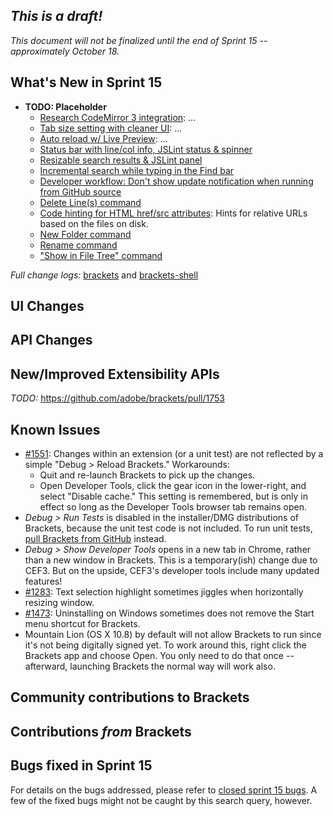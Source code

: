 _This is a draft!_
-------------------
_This document will not be finalized until the end of Sprint 15 -- approximately October 18._


What's New in Sprint 15
-----------------------
* **TODO: Placeholder**
    * [Research CodeMirror 3 integration](https://trello.com/card/3-research-codemirror-3-prototype/4f90a6d98f77505d7940ce88/635): ...
    * [Tab size setting with cleaner UI](https://trello.com/card/3-tabs-vs-spaces-default-configurable-tab-size/4f90a6d98f77505d7940ce88/472): ...
    * [Auto reload w/ Live Preview](https://trello.com/card/2-auto-reload-w-live-preview/4f90a6d98f77505d7940ce88/636): ...
    * [Status bar with line/col info, JSLint status & spinner](https://github.com/adobe/brackets/pull/1717)
    * [Resizable search results & JSLint panel](https://github.com/adobe/brackets/pull/1661)
    * [Incremental search while typing in the Find bar](https://github.com/adobe/brackets/pull/1781)
    * [Developer workflow: Don't show update notification when running from GitHub source](https://github.com/adobe/brackets/pull/1784)
    * [Delete Line(s) command](https://github.com/adobe/brackets/pull/1763)
    * [Code hinting for HTML href/src attributes](https://github.com/adobe/brackets/pull/1747): Hints for relative URLs based on the files on disk.
    * [New Folder command](https://github.com/adobe/brackets/pull/1719)
    * [Rename command](https://github.com/adobe/brackets/pull/1719)
    * ["Show in File Tree" command](https://github.com/adobe/brackets/pull/1823)

_Full change logs:_ [brackets](https://github.com/adobe/brackets/compare/sprint-14...sprint-15#commits_bucket) and [brackets-shell](https://github.com/adobe/brackets-shell/compare/sprint-14...sprint-15#commits_bucket)

UI Changes
----------

API Changes
-----------

New/Improved Extensibility APIs
-------------------------------
_TODO:_ https://github.com/adobe/brackets/pull/1753

Known Issues
------------
* [#1551](https://github.com/adobe/brackets/issues/1551): Changes within an extension (or a unit test) are not reflected by a simple "Debug > Reload Brackets." Workarounds:
    * Quit and re-launch Brackets to pick up the changes.
    * Open Developer Tools, click the gear icon in the lower-right, and select "Disable cache." This setting is remembered, but is only in effect so long as the Developer Tools browser tab remains open.
* _Debug > Run Tests_ is disabled in the installer/DMG distributions of Brackets, because the unit test code is not included. To run unit tests, [pull Brackets from GitHub](https://github.com/adobe/brackets/wiki/How-to-Hack-on-Brackets#wiki-getcode) instead.
* _Debug > Show Developer Tools_ opens in a new tab in Chrome, rather than a new window in Brackets. This is a temporary(ish) change due to CEF3. But on the upside, CEF3's developer tools include many updated features!
* [#1283](https://github.com/adobe/brackets/issues/1283): Text selection highlight sometimes jiggles when horizontally resizing window.
* [#1473](https://github.com/adobe/brackets/issues/1473): Uninstalling on Windows sometimes does not remove the Start menu shortcut for Brackets.
* Mountain Lion (OS X 10.8) by default will not allow Brackets to run since it's not being digitally signed yet.  To work around this, right click the Brackets app and choose Open.  You only need to do that once -- afterward, launching Brackets the normal way will work also.


Community contributions to Brackets
-----------------------------------


Contributions _from_ Brackets
------------------------------


Bugs fixed in Sprint 15
-----------------------
For details on the bugs addressed, please refer to [closed sprint 15 bugs](https://github.com/adobe/brackets/issues?labels=sprint+15&state=closed). A few of the fixed bugs might not be caught by this search query, however.
